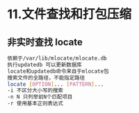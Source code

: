 # 11.文件查找和打包压缩

## 非实时查找 locate

```bash
依赖于/var/lib/mlocate/mlocate.db
执行updatedb 可以更新数据库
locate和updatedb命令来自于mlocate包
搜索文件的全路径，不能指定路径
locate [OPTION]... [PATTERN]...
-i 不区分大小写的搜索
-n N 只列举前N个匹配项目
-r 使用基本正则表达式
```

